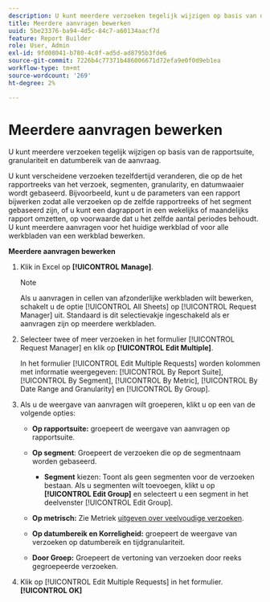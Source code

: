 ```yaml
---
description: U kunt meerdere verzoeken tegelijk wijzigen op basis van de rapportsuite, granulariteit en datumbereik van de aanvraag.
title: Meerdere aanvragen bewerken
uuid: 5be23376-ba94-4d5c-84c7-a60134aacf7d
feature: Report Builder
role: User, Admin
exl-id: 9fd08041-b780-4c8f-ad5d-ad8795b3fde6
source-git-commit: 7226b4c77371b486006671d72efa9e0f0d9eb1ea
workflow-type: tm+mt
source-wordcount: '269'
ht-degree: 2%

---
```


# Meerdere aanvragen bewerken

U kunt meerdere verzoeken tegelijk wijzigen op basis van de rapportsuite, granulariteit en datumbereik van de aanvraag.

U kunt verscheidene verzoeken tezelfdertijd veranderen, die op de het rapportreeks van het verzoek, segmenten, granularity, en datumwaaier wordt gebaseerd. Bijvoorbeeld, kunt u de parameters van een rapport bijwerken zodat alle verzoeken op de zelfde rapportreeks of het segment gebaseerd zijn, of u kunt een dagrapport in een wekelijks of maandelijks rapport omzetten, op voorwaarde dat u het zelfde aantal periodes behoudt. U kunt meerdere aanvragen voor het huidige werkblad of voor alle werkbladen van een werkblad bewerken.

**Meerdere aanvragen bewerken**

1. Klik in Excel op **[!UICONTROL Manage]**.

   >[!NOTE]
   >
   >Als u aanvragen in cellen van afzonderlijke werkbladen wilt bewerken, schakelt u de optie [!UICONTROL All Sheets] op [!UICONTROL Request Manager] uit. Standaard is dit selectievakje ingeschakeld als er aanvragen zijn op meerdere werkbladen.

1. Selecteer twee of meer verzoeken in het formulier [!UICONTROL Request Manager] en klik op **[!UICONTROL Edit Multiple]**.

   In het formulier [!UICONTROL Edit Multiple Requests] worden kolommen met informatie weergegeven: [!UICONTROL By Report Suite], [!UICONTROL By Segment], [!UICONTROL By Metric], [!UICONTROL By Date Range and Granularity] en [!UICONTROL By Group].
1. Als u de weergave van aanvragen wilt groeperen, klikt u op een van de volgende opties:

   * **Op rapportsuite:** groepeert de weergave van aanvragen op rapportsuite.
   * **Op segment**: Groepeert de verzoeken die op de segmentnaam worden gebaseerd.

      * **Segment** kiezen: Toont als geen segmenten voor de verzoeken bestaan. Als u segmenten wilt toevoegen, klikt u op **[!UICONTROL Edit Group]** en selecteert u een segment in het deelvenster [!UICONTROL Edit Group].
   * **Op metrisch:** Zie Metriek  [uitgeven over veelvoudige verzoeken](/help/analyze/report-builder/manage-requests/edit-multiple-metrics.md).

   * **Op datumbereik en Korreligheid:** groepeert de weergave van verzoeken op datumbereik en tijdgranulariteit.
   * **Door Groep:** Groepeert de vertoning van verzoeken door reeks gegroepeerde verzoeken.


1. Klik op [!UICONTROL Edit Multiple Requests] in het formulier.**[!UICONTROL OK]**
